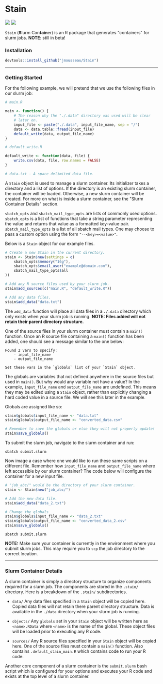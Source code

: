 # Stain

![](https://img.shields.io/badge/release-v0.4.0-red.svg?style=flat)
![](https://img.shields.io/travis/jmousseau/Stain/dev.svg)

`Stain` (**S**lurm Con**tain**er) is an R package that generates "containers"
for slurm jobs. **NOTE**: still in beta!


### Installation

```R
devtools::install_github("jmousseau/Stain")
```

---

### Getting Started

For the following example, we will pretend that we use the following files
in our slurm job:

```R
# main.R

main <- function() {
    # The reason why the "./.data" directory was used will be clear
    # later on.
    input_file <- paste("./.data", input_file_name, sep = "/")
    data <- data.table::fread(input_file)
    default_write(data, output_file_name)
}
```

```R
# default_write.R

default_write <- function(data, file) {
    write.csv(data, file, row.names = FALSE)
}
```

```R
# data.txt - A space delimited data file.
```

A `Stain` object is used to manage a slurm container. Its initializer takes a
directory and a list of options. If the directory is an existing slurm
container, the container will be loaded. Otherwise, a new slurm container
will be created. For more on what is inside a slurm container, see the
"Slurm Container Details" section.

`sbatch_opts` and `sbatch_mail_type_opts` are lists of commonly used options.
`sbatch_opts` is a list of functions that take a string parameter representing
the value and returns that value as a formatted key-value pair.
`sbatch_mail_type_opts` is a list of all sbatch mail types. One may choose to pass a custom option using the form `"--<key>=<value>"`.

Below is a `Stain` object for our example files.

```R
# Create a new Stain in the current directory.
stain <- Stain$new(settings = c(
    sbatch_opts$memory("16g"),
    sbatch_opts$email_user("example@domain.com"),
    sbatch_mail_type_opts$all
))

# Add any R source files used by your slurm job.
stain$add_sources(c("main.R", "default_write.R"))

# Add any data files.
stain$add_data("data.txt")
```

The `add_data` function will place all data files in a `./.data` directory which
only exists when your slurm job is running. **NOTE: Files added will not retain
their parent directory structure.**

One of the source files in your slurm container must contain a `main()` function.
Once an R source file containing a `main()` function has been added, one should
see a message similar to the one below:

```
Found 2 vars to specify:
    - input_file_name
    - output_file_name

Set these vars in the `globals` list of your `Stain` object.
```

The globals are variables that not defined anywhere in the source files but
used in `main()`. But why would any variable not have a value? In the example,
`input_file_name` and `output_file_name` are undefined. This means they may be
edited using a `Stain` object, rather than explicitly changing a hard coded
value in a source file. We will see this later in the example.

Globals are assigned like so:
```R
stain$globals$input_file_name <- "data.txt"
stain$globals$output_file_name <- "converted_data.csv"

# Remember to save the globals or else they will not properly update!
stain$save_globals()
```

To submit the slurm job, navigate to the slurm container and run:
```shell
sbatch submit.slurm
```

Now image a case where one would like to run these same scripts on a different
file. Remember how `input_file_name` and `output_file_name` where left
accessible by our slurm container? The code below will configure the container
for a new input file.

```R
# "job_abc/" would be the directory of your slurm container.
stain <- Stain$new("job_abc/")

# Add the new data file.
stain$add_data("data_2.txt")

# Change the globals
stain$globals$input_file_name <- "data_2.txt"
stain$globals$output_file_name <- "converted_data_2.csv"
stain$save_globals()
```
```shell
sbatch submit.slurm
```

**NOTE:** Make sure your container is currently in the environment where you
submit slurm jobs. This may require you to `scp` the job directory to the
correct location.

---

### Slurm Container Details

A slurm container is simply a directory structure to organize components required
for a slurm job. The components are stored in the `.stain/` directory. Here
is a breakdown of the `.stain/` subdirectories.

- `data/` Any data files specified in a `Stain` object will be copied here.
Copied data files will not retain there parent directory structure. Data is
available in the `./data` directory when your slurm job is running.

- `objects/` Any `globals` set in your `Stain` object will be written here as
`<name>.RData` where `<name>` is the name of the global. These object files will
be loaded prior to executing any R code.

- `sources/` Any R source files specified in your `Stain` object will be copied
here. One of the source files must contain a `main()` function. Also contains
`.default_stain_main.R` which contains code to run your R code.

Another core component of a slurm container is the `submit.slurm` bash script
which is configured for your options and executes your R code and exists at the
top level of a slurm container.

